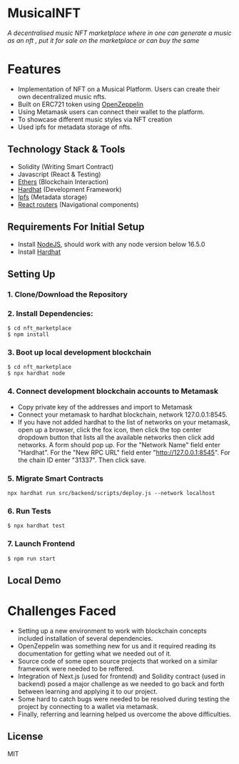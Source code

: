 # MusicalNFT

*A decentralised music NFT marketplace where in one can generate a music as an nft , put it for sale on the marketplace or can buy the same*

# Features

- Implementation of NFT on a Musical Platform. Users can create their own decentralized music nfts.
- Built on ERC721 token using [OpenZeppelin](https://www.openzeppelin.com/)
- Using Metamask users can connect their wallet to the platform.
- To showcase different music styles via NFT creation
- Used ipfs for metadata storage of nfts.

## Technology Stack & Tools

- Solidity (Writing Smart Contract)
- Javascript (React & Testing)
- [Ethers](https://docs.ethers.io/v5/) (Blockchain Interaction)
- [Hardhat](https://hardhat.org/) (Development Framework)
- [Ipfs](https://ipfs.io/) (Metadata storage)
- [React routers](https://v5.reactrouter.com/) (Navigational components)

## Requirements For Initial Setup
- Install [NodeJS](https://nodejs.org/en/), should work with any node version below 16.5.0
- Install [Hardhat](https://hardhat.org/)

## Setting Up
### 1. Clone/Download the Repository

### 2. Install Dependencies:
```
$ cd nft_marketplace
$ npm install
```
### 3. Boot up local development blockchain
```
$ cd nft_marketplace
$ npx hardhat node
```

### 4. Connect development blockchain accounts to Metamask
- Copy private key of the addresses and import to Metamask
- Connect your metamask to hardhat blockchain, network 127.0.0.1:8545.
- If you have not added hardhat to the list of networks on your metamask, open up a browser, click the fox icon, then click the top center dropdown button that lists all the available networks then click add networks. A form should pop up. For the "Network Name" field enter "Hardhat". For the "New RPC URL" field enter "http://127.0.0.1:8545". For the chain ID enter "31337". Then click save.  


### 5. Migrate Smart Contracts
`npx hardhat run src/backend/scripts/deploy.js --network localhost`

### 6. Run Tests
`$ npx hardhat test`

### 7. Launch Frontend
`$ npm run start`

## Local Demo


# Challenges Faced
- Setting up a new environment to work with blockchain concepts included installation of several dependencies.
- OpenZeppelin was something new for us and it required reading its documentation for getting what we needed out of it.
- Source code of some open source projects that worked on a similar framework were needed to be reffered.
- Integration of  Next.js (used for frontend) and Solidity contract (used in backend) posed a major challenge as we needed to go back and forth between learning and applying it to our project.
- Some hard to catch bugs were needed to be resolved during testing the project by connecting to a wallet via metamask.
- Finally, referring and learning helped us overcome the above difficulties.

License
----
MIT

